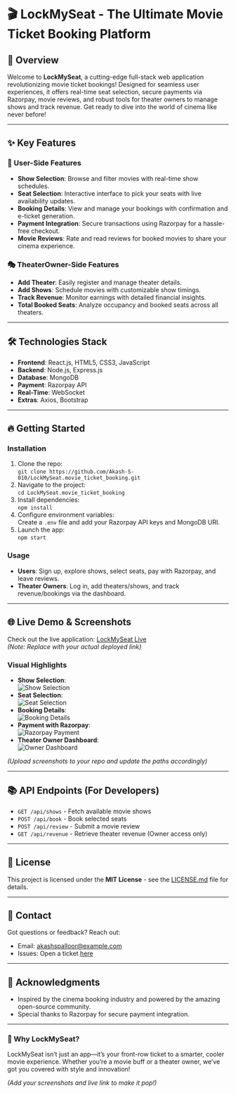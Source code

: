 # 🎬 LockMySeat - The Ultimate Movie Ticket Booking Platform

## 🚀 Overview
Welcome to **LockMySeat**, a cutting-edge full-stack web application revolutionizing movie ticket bookings! Designed for seamless user experiences, it offers real-time seat selection, secure payments via Razorpay, movie reviews, and robust tools for theater owners to manage shows and track revenue. Get ready to dive into the world of cinema like never before!

---

## ✨ Key Features

### 🎥 User-Side Features
- **Show Selection**: Browse and filter movies with real-time show schedules.
- **Seat Selection**: Interactive interface to pick your seats with live availability updates.
- **Booking Details**: View and manage your bookings with confirmation and e-ticket generation.
- **Payment Integration**: Secure transactions using Razorpay for a hassle-free checkout.
- **Movie Reviews**: Rate and read reviews for booked movies to share your cinema experience.

### 🎭 TheaterOwner-Side Features
- **Add Theater**: Easily register and manage theater details.
- **Add Shows**: Schedule movies with customizable show timings.
- **Track Revenue**: Monitor earnings with detailed financial insights.
- **Total Booked Seats**: Analyze occupancy and booked seats across all theaters.

---

## 🛠 Technologies Stack
- **Frontend**: React.js, HTML5, CSS3, JavaScript
- **Backend**: Node.js, Express.js
- **Database**: MongoDB
- **Payment**: Razorpay API
- **Real-Time**: WebSocket
- **Extras**: Axios, Bootstrap

---

## 🔥 Getting Started

### Installation
1. Clone the repo:  
   `git clone https://github.com/Akash-S-010/LockMySeat.movie_ticket_booking.git`
2. Navigate to the project:  
   `cd LockMySeat.movie_ticket_booking`
3. Install dependencies:  
   `npm install`
4. Configure environment variables:  
   Create a `.env` file and add your Razorpay API keys and MongoDB URI.
5. Launch the app:  
   `npm start`

### Usage
- **Users**: Sign up, explore shows, select seats, pay with Razorpay, and leave reviews.
- **Theater Owners**: Log in, add theaters/shows, and track revenue/bookings via the dashboard.

---

## 🌐 Live Demo & Screenshots
Check out the live application: [LockMySeat Live](https://lockmyseat-app.herokuapp.com/)  
*(Note: Replace with your actual deployed link)*

### Visual Highlights
- **Show Selection**:  
  ![Show Selection](path/to/show-selection-screenshot.png)  
- **Seat Selection**:  
  ![Seat Selection](path/to/seat-selection-screenshot.png)  
- **Booking Details**:  
  ![Booking Details](path/to/booking-details-screenshot.png)  
- **Payment with Razorpay**:  
  ![Razorpay Payment](path/to/razorpay-screenshot.png)  
- **Theater Owner Dashboard**:  
  ![Owner Dashboard](path/to/owner-dashboard-screenshot.png)  

*(Upload screenshots to your repo and update the paths accordingly)*

---

## 📚 API Endpoints (For Developers)
- `GET /api/shows` - Fetch available movie shows
- `POST /api/book` - Book selected seats
- `POST /api/review` - Submit a movie review
- `GET /api/revenue` - Retrieve theater revenue (Owner access only)

---

## 📜 License
This project is licensed under the **MIT License** - see the [LICENSE.md](LICENSE.md) file for details.

---

## 📧 Contact
Got questions or feedback? Reach out:  
- Email: akashspalloor@example.com  
- Issues: Open a ticket [here](https://github.com/Akash-S-010/LockMySeat.movie_ticket_booking/issues)

---

## 🙌 Acknowledgments
- Inspired by the cinema booking industry and powered by the amazing open-source community.
- Special thanks to Razorpay for secure payment integration.

---

### 🎉 Why LockMySeat?
LockMySeat isn’t just an app—it’s your front-row ticket to a smarter, cooler movie experience. Whether you’re a movie buff or a theater owner, we’ve got you covered with style and innovation!

*(Add your screenshots and live link to make it pop!)*
